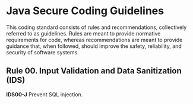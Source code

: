 # Java Secure Coding Guidelines  

This coding standard consists of rules and recommendations, collectively referred to as guidelines. Rules are meant to provide normative requirements for code, whereas recommendations are meant to provide guidance that, when followed, should improve the safety, reliability, and security of software systems.  

## Rule 00. Input Validation and Data Sanitization (IDS)  

**IDS00-J** Prevent SQL injection.  
